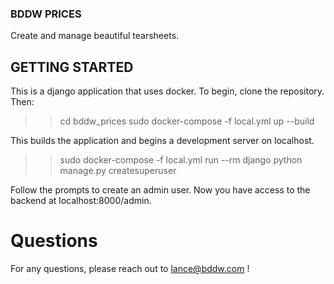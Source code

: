### BDDW PRICES

Create and manage beautiful tearsheets.

## GETTING STARTED

This is a django application that uses docker. To begin, clone the repository. Then:

>> cd bddw_prices
>> sudo docker-compose -f local.yml up --build

This builds the application and begins a development server on localhost.

>> sudo docker-compose -f local.yml run --rm django python manage.py createsuperuser

Follow the prompts to create an admin user. Now you have access to the backend at localhost:8000/admin.

# Questions

For any questions, please reach out to lance@bddw.com !

